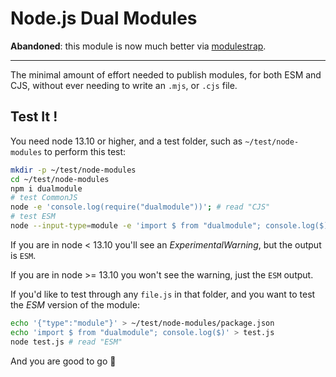 # Node.js Dual Modules

**Abandoned**: this module is now much better via [modulestrap](https://github.com/WebReflection/modulestrap#readme).

- - -

The minimal amount of effort needed to publish modules, for both ESM and CJS, without ever needing to write an `.mjs`, or `.cjs` file.

## Test It !

You need node 13.10 or higher, and a test folder, such as `~/test/node-modules` to perform this test:

```sh
mkdir -p ~/test/node-modules
cd ~/test/node-modules
npm i dualmodule
# test CommonJS
node -e 'console.log(require("dualmodule"))'; # read "CJS"
# test ESM
node --input-type=module -e 'import $ from "dualmodule"; console.log($)';
```

If you are in node < 13.10 you'll see an _ExperimentalWarning_, but the output is `ESM`.

If you are in node >= 13.10 you won't see the warning, just the `ESM` output.

If you'd like to test through any `file.js` in that folder, and you want to test the _ESM_ version of the module:

```sh
echo '{"type":"module"}' > ~/test/node-modules/package.json
echo 'import $ from "dualmodule"; console.log($)' > test.js
node test.js # read "ESM"
```

And you are good to go 🎉
